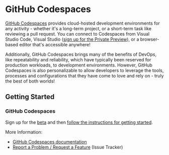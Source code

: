 # GitHub Codespaces

[GitHub Codespaces](https://github.com/features/codespaces) provides cloud-hosted development environments for any activity - whether it's a long-term project, or a short-term task like reviewing a pull request. You can connect to Codespaces from Visual Studio Code, Visual Studio ([sign up for the Private Preview](https://github.com/features/codespaces/signup-vs)), or a browser-based editor that's accessible anywhere!

Additionally, GitHub Codespaces brings many of the benefits of DevOps, like repeatability and reliability, which have typically been reserved for production workloads, to development environments. However, GitHub Codespaces is also personalizable to allow developers to leverage the tools, processes and configurations that they have come to love and rely on - truly the best of both worlds!

## Getting Started

### GitHub Codespaces
Sign up for the [beta](https://github.com/features/codespaces/signup) and then [follow the instructions for getting started](https://docs.github.com/en/free-pro-team@latest/github/developing-online-with-codespaces/using-codespaces-in-visual-studio-code).

More Information:
- [GitHub Codespaces documentation](https://docs.github.com/en/free-pro-team@latest/github/developing-online-with-codespaces)
- [Report a Problem / Request a Feature](https://github.com/github/feedback/discussions/categories/codespaces-feedback) (Issue Tracker)